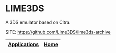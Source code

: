 # LIME3DS

 A 3DS emulator based on Citra.

 SITE: https://github.com/Lime3DS/lime3ds-archive

 | [Applications](https://portable-linux-apps.github.io/apps.html) | [Home](https://portable-linux-apps.github.io)
 | --- | --- |
